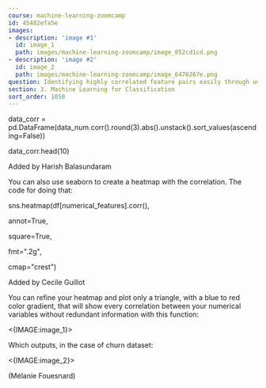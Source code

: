 ```yaml
---
course: machine-learning-zoomcamp
id: 45482efa5e
images:
- description: 'image #1'
  id: image_1
  path: images/machine-learning-zoomcamp/image_852cd1cd.png
- description: 'image #2'
  id: image_2
  path: images/machine-learning-zoomcamp/image_6476267e.png
question: Identifying highly correlated feature pairs easily through unstack
section: 3. Machine Learning for Classification
sort_order: 1050
---
```


data_corr = pd.DataFrame(data_num.corr().round(3).abs().unstack().sort_values(ascending=False))

data_corr.head(10)

Added by Harish Balasundaram

You can also use seaborn to create a heatmap with the correlation. The code for doing that:

sns.heatmap(df[numerical_features].corr(),

annot=True,

square=True,

fmt=".2g",

cmap="crest")

Added by Cecile Guillot

You can refine your heatmap and plot only a triangle, with a blue to red color gradient, that will show every correlation between your numerical variables without redundant information with this function:

<{IMAGE:image_1}>

Which outputs, in the case of churn dataset:

<{IMAGE:image_2}>

(Mélanie Fouesnard)


